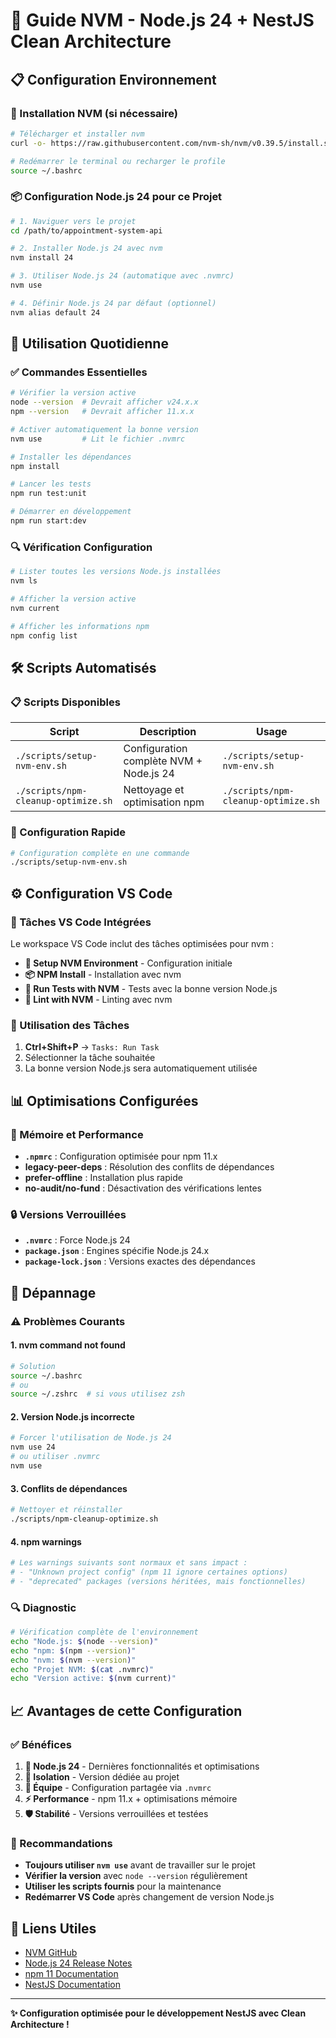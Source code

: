 # 🚀 Guide NVM - Node.js 24 + NestJS Clean Architecture

## 📋 Configuration Environnement

### 🔧 Installation NVM (si nécessaire)

```bash
# Télécharger et installer nvm
curl -o- https://raw.githubusercontent.com/nvm-sh/nvm/v0.39.5/install.sh | bash

# Redémarrer le terminal ou recharger le profile
source ~/.bashrc
```

### 📦 Configuration Node.js 24 pour ce Projet

```bash
# 1. Naviguer vers le projet
cd /path/to/appointment-system-api

# 2. Installer Node.js 24 avec nvm
nvm install 24

# 3. Utiliser Node.js 24 (automatique avec .nvmrc)
nvm use

# 4. Définir Node.js 24 par défaut (optionnel)
nvm alias default 24
```

## 🎯 Utilisation Quotidienne

### ✅ Commandes Essentielles

```bash
# Vérifier la version active
node --version  # Devrait afficher v24.x.x
npm --version   # Devrait afficher 11.x.x

# Activer automatiquement la bonne version
nvm use         # Lit le fichier .nvmrc

# Installer les dépendances
npm install

# Lancer les tests
npm run test:unit

# Démarrer en développement
npm run start:dev
```

### 🔍 Vérification Configuration

```bash
# Lister toutes les versions Node.js installées
nvm ls

# Afficher la version active
nvm current

# Afficher les informations npm
npm config list
```

## 🛠️ Scripts Automatisés

### 📋 Scripts Disponibles

| Script                              | Description                             | Usage                               |
| ----------------------------------- | --------------------------------------- | ----------------------------------- |
| `./scripts/setup-nvm-env.sh`        | Configuration complète NVM + Node.js 24 | `./scripts/setup-nvm-env.sh`        |
| `./scripts/npm-cleanup-optimize.sh` | Nettoyage et optimisation npm           | `./scripts/npm-cleanup-optimize.sh` |

### 🚀 Configuration Rapide

```bash
# Configuration complète en une commande
./scripts/setup-nvm-env.sh
```

## ⚙️ Configuration VS Code

### 📂 Tâches VS Code Intégrées

Le workspace VS Code inclut des tâches optimisées pour nvm :

- **🚀 Setup NVM Environment** - Configuration initiale
- **📦 NPM Install** - Installation avec nvm
- **🧪 Run Tests with NVM** - Tests avec la bonne version Node.js
- **🔧 Lint with NVM** - Linting avec nvm

### 🎯 Utilisation des Tâches

1. **Ctrl+Shift+P** → `Tasks: Run Task`
2. Sélectionner la tâche souhaitée
3. La bonne version Node.js sera automatiquement utilisée

## 📊 Optimisations Configurées

### 🧠 Mémoire et Performance

- **`.npmrc`** : Configuration optimisée pour npm 11.x
- **legacy-peer-deps** : Résolution des conflits de dépendances
- **prefer-offline** : Installation plus rapide
- **no-audit/no-fund** : Désactivation des vérifications lentes

### 🔒 Versions Verrouillées

- **`.nvmrc`** : Force Node.js 24
- **`package.json`** : Engines spécifie Node.js 24.x
- **`package-lock.json`** : Versions exactes des dépendances

## 🚨 Dépannage

### ⚠️ Problèmes Courants

#### **1. nvm command not found**

```bash
# Solution
source ~/.bashrc
# ou
source ~/.zshrc  # si vous utilisez zsh
```

#### **2. Version Node.js incorrecte**

```bash
# Forcer l'utilisation de Node.js 24
nvm use 24
# ou utiliser .nvmrc
nvm use
```

#### **3. Conflits de dépendances**

```bash
# Nettoyer et réinstaller
./scripts/npm-cleanup-optimize.sh
```

#### **4. npm warnings**

```bash
# Les warnings suivants sont normaux et sans impact :
# - "Unknown project config" (npm 11 ignore certaines options)
# - "deprecated" packages (versions héritées, mais fonctionnelles)
```

### 🔍 Diagnostic

```bash
# Vérification complète de l'environnement
echo "Node.js: $(node --version)"
echo "npm: $(npm --version)"
echo "nvm: $(nvm --version)"
echo "Projet NVM: $(cat .nvmrc)"
echo "Version active: $(nvm current)"
```

## 📈 Avantages de cette Configuration

### ✅ Bénéfices

1. **🚀 Node.js 24** - Dernières fonctionnalités et optimisations
2. **🔄 Isolation** - Version dédiée au projet
3. **👥 Équipe** - Configuration partagée via `.nvmrc`
4. **⚡ Performance** - npm 11.x + optimisations mémoire
5. **🛡️ Stabilité** - Versions verrouillées et testées

### 🎯 Recommandations

- **Toujours utiliser `nvm use`** avant de travailler sur le projet
- **Vérifier la version** avec `node --version` régulièrement
- **Utiliser les scripts fournis** pour la maintenance
- **Redémarrer VS Code** après changement de version Node.js

## 🔗 Liens Utiles

- [NVM GitHub](https://github.com/nvm-sh/nvm)
- [Node.js 24 Release Notes](https://nodejs.org/en/blog/release/v24.0.0)
- [npm 11 Documentation](https://docs.npmjs.com/)
- [NestJS Documentation](https://nestjs.com/)

---

**✨ Configuration optimisée pour le développement NestJS avec Clean Architecture !**
